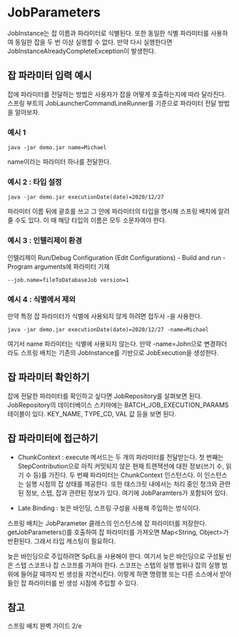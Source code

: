# JobParameters
JobInstance는 잡 이름과 파라미터로 식별된다. 또한 동일한 식별 파라미터를 사용하여 동일한 잡을 두 번 이상 실행할 수 없다. 만약 다시 실행한다면 JobInstanceAlreadyCompleteException이 발생한다.

## 잡 파라미터 입력 예시
잡에 파라미터를 전달하는 방법은 사용자가 잡을 어떻게 호출하는지에 따라 달라진다. 스프링 부트의 JobLauncherCommandLineRunner를 기준으로 파라미터 전달 방법을 알아보자.  

### 예시 1
```
java -jar demo.jar name=Michael
```
name이라는 파라미터 하나를 전달한다.  

### 예시 2 : 타입 설정 
```
java -jar demo.jar executionDate(date)=2020/12/27
```
파라미터 이름 뒤에 괄호를 쓰고 그 안에 파라미터의 타입을 명시해 스프링 배치에 알려줄 수도 있다. 이 때 해당 타입의 이름은 모두 소문자여야 한다.  

### 예시 3 : 인텔리제이 환경
인텔리제이 Run/Debug Configuration (Edit Configurations) - Build and run - Program arguments에 파라미터 기재
```
--job.name=fileToDatabaseJob version=1
```

### 예시 4 : 식별에서 제외
만약 특정 잡 파라미터가 식별에 사용되지 않게 하려면 접두사 -을 사용한다.  
```
java -jar demo.jar executionDate(date)=2020/12/27 -name=Michael
```
여기서 name 파라미터는 식별에 사용되지 않는다. 만약 -name=John으로 변경하더라도 스프링 배치는 기존의 JobInstance를 기반으로 JobExecution을 생성한다.

## 잡 파라미터 확인하기
잡에 전달한 파라미터를 확인하고 싶다면 JobRepository를 살펴보면 된다. JobRepository의 데이터베이스 스키마에는 BATCH_JOB_EXECUTION_PARAMS 테이블이 있다. KEY_NAME, TYPE_CD, VAL 값 등을 보면 된다.  


## 잡 파라미터에 접근하기
- ChunkContext : execute 메서드는 두 개의 파라미터를 전달받는다. 첫 번째는 StepContribution으로 아직 커밋되지 않은 현재 트랜잭션에 대한 정보(쓰기 수, 읽기 수 등)를 가진다. 두 번째 파라미터는 ChunkContext 인스턴스다. 이 인스턴스는 실행 시점의 잡 상태를 제공한다. 또한 태스크릿 내에서는 처리 중인 청크와 관련된 정보, 스텝, 잡과 관련된 정보가 있다. 여기에 JobParamters가 포함되어 있다.

- Late Binding : 늦은 바인딩, 스프링 구성을 사용해 주입하는 방식이다.

스프링 배치는 JobParameter 클래스의 인스턴스에 잡 파라미터를 저장한다. getJobParameters()를 호출하여 잡 파라미터를 가져오면 Map<String, Object>가 반환된다. 그래서 타입 캐스팅이 필요하다.

늦은 바인딩으로 주입하려면 SpEL을 사용해야 한다. 여기서 늦은 바인딩으로 구성될 빈은 스텝 스코프나 잡 스코프를 가져야 한다.
스코프는 스텝의 실행 범위나 잡의 실행 범위에 들어갈 때까지 빈 생성을 지연시킨다. 이렇게 하면 명령행 또는 다른 소스에서 받아들인 잡 파라미터를 빈 생성 시점에 주입할 수 있다.

## 참고
스프링 배치 완벽 가이드 2/e  